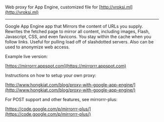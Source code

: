Web proxy for App Engine, customized file for [http://vroksi.ml](http://vroksi.ml)

---

Google App Engine app that Mirrors the content of URLs you supply. Rewrites the fetched page to mirror all content, including images, Flash, Javascript, CSS, and even favicons. You stay within the cache when you follow links. Useful for pulling load off of slashdotted servers. Also can be used to anonymize web access.

Example live version:

[https://mirrorrr.appspot.com](https://mirrorrr.appspot.com)

Instructions on how to setup your own proxy:

[http://www.hongkiat.com/blog/proxy-with-google-app-engine/](http://www.hongkiat.com/blog/proxy-with-google-app-engine/)

For POST support and other features, see mirrorrr-plus:

[https://code.google.com/p/mirrorrr-plus/](https://code.google.com/p/mirrorrr-plus/)
